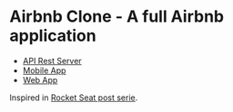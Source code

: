 # Airbnb Clone - A full Airbnb application

- [API Rest Server](https://github.com/bcarvalho89/airbnb-clone/tree/master/airbnb-server/)
- [Mobile App](https://github.com/bcarvalho89/airbnb-clone/tree/master/airbnb-app/)
- [Web App](https://github.com/bcarvalho89/airbnb-clone/tree/master/airbnb-web/)

Inspired in [Rocket Seat post serie](https://blog.rocketseat.com.br/adonis-auth-jwt-api-rest/).